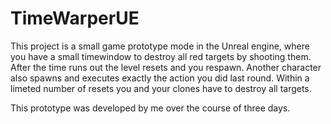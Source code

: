# TimeWarperUE
This project is a small game prototype mode in the Unreal engine, where you have a small timewindow to destroy all red targets by shooting them. After the time runs out the level resets and you respawn. Another character also spawns and executes exactly the action you did last round. Within a limeted number of resets you and your clones have to destroy all targets.

This prototype was developed by me over the course of three days.
